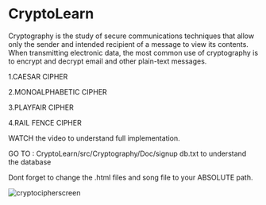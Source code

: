 # CryptoLearn
Cryptography is the study of secure communications techniques that allow only the sender and intended recipient of a message to view its contents.
When transmitting electronic data, the most common use of cryptography is to encrypt and decrypt email and other plain-text messages. 

1.CAESAR CIPHER

2.MONOALPHABETIC CIPHER

3.PLAYFAIR CIPHER

4.RAIL FENCE CIPHER

WATCH the video to understand full implementation.  

GO TO : CryptoLearn/src/Cryptography/Doc/signup db.txt to understand the database

Dont forget to change the .html files and song file to your ABSOLUTE path.

![cryptocipherscreen](https://user-images.githubusercontent.com/68988574/189520078-12aab0ef-0d33-4d68-8aa4-4083aed3977d.jpg)

